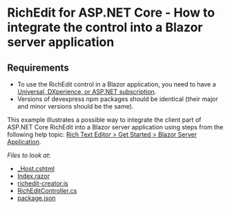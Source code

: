 # RichEdit for ASP.NET Core - How to integrate the control into a Blazor server application

## Requirements
- To use the RichEdit control in a Blazor application, you need to have a [Universal, DXperience, or ASP.NET subscription](https://www.devexpress.com/buy/net/).
- Versions of devexpress npm packages should be identical (their major and minor versions should be the same).
 
This example illustrates a possible way to integrate the client part of ASP.NET Core RichEdit into a Blazor server application using steps from the following help topic: [Rich Text Editor > Get Started > Blazor Server Application](https://docs.devexpress.com/AspNetCore/401871/rich-edit/get-started/blazor-server-application).
<!-- default file list -->
*Files to look at*:

* [_Host.cshtml](./CS/Pages/_Host.cshtml)
* [Index.razor](./CS/Pages/Index.razor)
* [richedit-creator.js](./CS/wwwroot/js/richedit-creator.js)
* [RichEditController.cs](./CS/Controllers/RichEditController.cs)
* [package.json](./CS/package.json)
<!-- default file list end -->
